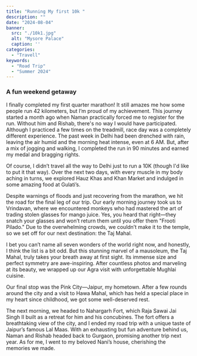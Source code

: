 ```yaml
---
title: "Running My first 10k "
description: ""
date: "2024-08-04"
banner:
  src: "./10k1.jpg"
  alt: "Mysore Palace"
  caption: ''
categories:
  - "Travell"
keywords:
  - "Road Trip"
  - "Summer 2024"
---
```


### A fun weekend getaway

I finally completed my first quarter marathon! It still amazes me how some people run 42 kilometers, but I’m proud of my achievement. This journey started a month ago when Naman practically forced me to register for the run. Without him and Rishab, there's no way I would have participated. Although I practiced a few times on the treadmill, race day was a completely different experience. The past week in Delhi had been drenched with rain, leaving the air humid and the morning heat intense, even at 6 AM. But, after a mix of jogging and walking, I completed the run in 90 minutes and earned my medal and bragging rights.

Of course, I didn’t travel all the way to Delhi just to run a 10K (though I'd like to put it that way). Over the next two days, with every muscle in my body aching in turns, we explored Hauz Khas and Khan Market and indulged in some amazing food at Gulati’s.

Despite warnings of floods and just recovering from the marathon, we hit the road for the final leg of our trip. Our early morning journey took us to Vrindavan, where we encountered monkeys who had mastered the art of trading stolen glasses for mango juice. Yes, you heard that right—they snatch your glasses and won’t return them until you offer them "Frooti Pilado." Due to the overwhelming crowds, we couldn’t make it to the temple, so we set off for our next destination: the Taj Mahal.

I bet you can’t name all seven wonders of the world right now, and honestly, I think the list is a bit odd. But this stunning marvel of a mausoleum, the Taj Mahal, truly takes your breath away at first sight. Its immense size and perfect symmetry are awe-inspiring. After countless photos and marveling at its beauty, we wrapped up our Agra visit with unforgettable Mughlai cuisine.

Our final stop was the Pink City—Jaipur, my hometown. After a few rounds around the city and a visit to Hawa Mahal, which has held a special place in my heart since childhood, we got some well-deserved rest.

The next morning, we headed to Nahargarh Fort, which Raja Sawai Jai Singh II built as a retreat for him and his concubines. The fort offers a breathtaking view of the city, and I ended my road trip with a unique taste of Jaipur’s famous Lal Maas.
With an exhausting but fun adventure behind us, Naman and Rishab headed back to Gurgaon, promising another trip next year. As for me, I went to my beloved Nani’s house, cherishing the memories we made.
